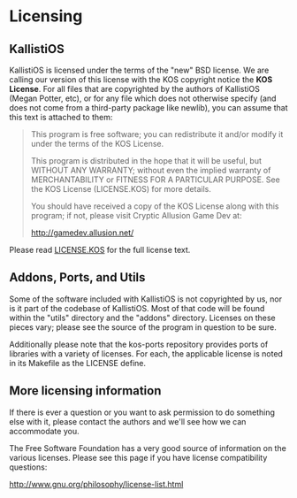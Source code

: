 # Licensing

## KallistiOS
KallistiOS is licensed under the terms of the "new" BSD license. We are 
calling our version of this license with the KOS copyright notice the **KOS
License**. For all files that are copyrighted by the authors of KallistiOS
(Megan Potter, etc), or for any file which does not otherwise specify
(and does not come from a third-party package like newlib), you can assume
that this text is attached to them:

> This program is free software; you can redistribute it and/or modify
> it under the terms of the KOS License.
>
> This program is distributed in the hope that it will be useful,
> but WITHOUT ANY WARRANTY; without even the implied warranty of
> MERCHANTABILITY or FITNESS FOR A PARTICULAR PURPOSE.  See the
> KOS License (LICENSE.KOS) for more details.
>
> You should have received a copy of the KOS License along with this
> program; if not, please visit Cryptic Allusion Game Dev at:
>
>   http://gamedev.allusion.net/

Please read [LICENSE.KOS](license/LICENSE.KOS) for the full license text.

## Addons, Ports, and Utils
Some of the software included with KallistiOS is not copyrighted by us, nor
is it part of the codebase of KallistiOS. Most of that code will be found
within the "utils" directory and the "addons" directory. Licenses on these
pieces vary; please see the source of the program in question to be sure.

Additionally please note that the kos-ports repository provides ports of
libraries with a variety of licenses. For each, the applicable license
is noted in its Makefile as the LICENSE define.

## More licensing information
If there is ever a question or you want to ask permission to do something
else with it, please contact the authors and we'll see how we can accommodate
you.

The Free Software Foundation has a very good source of information on
the various licenses. Please see this page if you have license compatibility
questions:

http://www.gnu.org/philosophy/license-list.html

